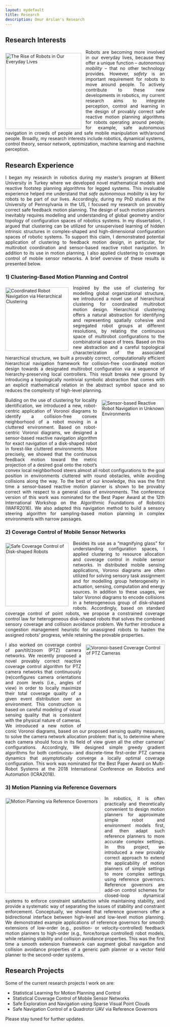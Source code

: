 ```yaml
---
layout: mydefault
title: Research
description: Omur Arslan's Research
---
```


## Research Interests

<div >
<img src="{{ site.url }}/assets/RobotsInOurEverydayLives.png" alt="The Rise of Robots in Our Everyday Lives" title="The Rise of Robots in Our Everyday Lives" style="height:240px;float:left;margin-top:0.75em;padding-right:1em;">  
<p style="text-align:justify">  
Robots are becoming more involved in our everyday lives, because they offer a unique function – <em>autonomous mobility</em> – that no other technology provides. However, <em>safety</em> is an important requirement for robots to move around people. To actively contribute to these new developments in robotics, my current research aims to integrate perception, control and learning in the design of provably correct safe reactive motion planning algorithms for robots operating around people; for example, safe autonomous navigation in crowds of people and safe mobile manipulation with/around people. Broadly, my research interests include robotics, dynamical systems, control theory, sensor network, optimization, machine learning and machine perception. 
</p>
</div>  

## Research Experience

<div>
  <p style="text-align:justify;"> 
I began my research in robotics during my master’s program at Bilkent University in Turkey where we developed novel mathematical models and reactive footstep planning algorithms for legged systems. This invaluable experience helped me understand that <em>safe autonomous mobility</em> is key for robots to be part of our lives. Accordingly, during my PhD studies at the University of Pennsylvania in the US, I focused my research on provably correct safe feedback motion planning.  The design of such motion planners inevitably requires modelling and understanding of global geometry and/or topology of configuration spaces of robotics systems. In my dissertation, I argued that clustering can be utilized for unsupervised learning of hidden intrinsic structures in complex-shaped and high-dimensional configuration spaces of robotic systems. To support this claim, I demonstrated potential application of clustering to feedback motion design, in particular, for multirobot coordination and sensor-based reactive robot navigation. In addition to its use in motion planning, I also applied clustering to coverage control of mobile sensor networks. A brief overview of these results is presented below.   
  </p>  
</div>

### 1) Clustering-Based Motion Planning and Control

<div>
  <img src= "{{ site.url }}/assets/arslan_guralnik_koditschek_TRO2016.png" alt="Coordinated Robot Navigation via Hierarchical Clustering" title="Coordinated Robot Navigation via Hierarchical Clustering" style="height:200px;float:left;margin-top:0.5em;padding-right:1em;">
  <p style="text-align:justify;"> 
Inspired by the use of clustering for modelling global organizational structure, we introduced a novel use of hierarchical clustering for coordinated multirobot motion design. Hierarchical clustering offers a natural abstraction for identifying and representing spatially cohesive and segregated robot groups at different resolutions, by relating the continuous space of multirobot configurations to the combinatorial space of trees. Based on this new abstraction and a careful topological characterization of the associated hierarchical structure, we built a provably correct, computationally efficient hierarchical navigation framework for collision-free coordinated motion design towards a designated multirobot configuration via a sequence of hierarchy-preserving local controllers. This result breaks new ground by introducing a topologically nontrivial symbolic abstraction that comes with an explicit mathematical relation in the abstract symbol space and so reduces the complexity of high-level planning.
  </p>
</div>

<div>
  <img src= "{{ site.url }}/assets/arslan_koditschek_WAFR2016.png" alt="Sensor-based Reactive Robot Navigation in Unknown Environments" title="Sensor-based Reactive Robot Navigation in Unknown Environments" style="height:200px;float:right;margin-top:0.5em;padding-left:1em;">
  <p style="text-align:justify;"> 
Building on the use of clustering for locality identification, we introduced a new, robot-centric application of Voronoi diagrams to identify a collision-free convex neighborhood of a robot moving in a cluttered environment. Based on robot-centric Voronoi diagrams, we designed a sensor-based reactive navigation algorithm for exact navigation of a disk-shaped robot in forest-like cluttered environments. More precisely, we showed that the continuous feedback motion toward the metric projection of a desired goal onto the robot’s convex local neighborhood steers almost all robot configurations to the goal position in environments cluttered with round obstacles, while avoiding collisions along the way. To the best of our knowledge, this was the first time a sensor-based reactive motion planner is shown to be provably correct with respect to a general class of environments. The conference version of this work was nominated for the Best Paper Award at the 12th International Workshop on the Algorithmic Foundations of Robotics (WAFR2016).  We also adapted this navigation method to build a sensory steering algorithm for sampling-based motion planning in complex environments with narrow passages.
  </p>
</div>
  

### 2) Coverage Control of Mobile Sensor Networks

<div>
  <img src= "{{ site.url }}/assets/arslan_koditschek_ICRA2016A.png" alt="Safe Coverage Control of Disk-shaped Robots" title="Safe Coverage Control of Disk-shaped Robots" style="height:200px;float:left;margin-top:0.5em;padding-right:1em;">
  <p style="text-align:justify;"> 
Besides its use as a “magnifying glass” for understanding configuration spaces, I applied clustering to resource allocation and coverage control in mobile sensor networks. In distributed mobile sensing applications, Voronoi diagrams are often utilized for solving sensory task assignment and for modelling group heterogeneity in actuation, sensing, computation and energy sources. In addition to these usages, we tailor Voronoi diagrams to encode collisions in a heterogeneous group of disk-shaped robots. Accordingly, based on standard coverage control of point robots, we propose a constrained coverage control law for heterogeneous disk-shaped robots that solves the combined sensory coverage and collision avoidance problem. We further introduce a congestion management heuristic for unassigned robots to hasten the assigned robots' progress, while retaining the provable properties.
  </p>
</div>  

<div>
  <img src= "{{ site.url }}/assets/arslan_min_koditschek_ICRA2018.png" alt="Voronoi-based Coverage Control of PTZ Cameras" title="Voronoi-based Coverage Control of PTZ Cameras" style="height:250px;float:right;margin-top:0.5em;padding-left:1em;">
  <p style="text-align:justify;"> 
I also worked on coverage control of pan/tilt/zoom (PTZ) camera networks. We recently proposed a novel provably correct reactive coverage control algorithm for PTZ camera networks that continuously (re)configures camera orientations and zoom levels (i.e., angles of view) in order to locally maximize their total coverage quality of a given event distribution over an environment. This construction is based on careful modeling of visual sensing quality that is consistent with the physical nature of cameras. We introduced a new notion of conic Voronoi diagrams, based on our proposed sensing quality measures, to solve the camera network allocation problem: that is, to determine where each camera should focus in its field of view given all the other cameras’ configurations. Accordingly, We designed simple greedy gradient algorithms for both continuous- and discrete-time first-order PTZ camera dynamics that asymptotically converge a locally optimal coverage configuration. This work was nominated for the Best Paper Award on Multi-Robot Systems at the 2018 International Conference on Robotics and Automation (ICRA2018). 
  </p>
</div>  

### 3) Motion Planning via Reference Governors 

<div>
  <img src= "{{ site.url }}/assets/arslan_koditschek_ICRA2017.png" alt="Motion Planning via Reference Governors" title="Motion Planning via Reference Governors" style="height:300px;float:left;margin-top:0.5em;padding-right:1em;">
  <p style="text-align:justify;"> 
In robotics, it is often practically and theoretically convenient to design motion planners for approximate simple robot and environment models first, and then adapt such reference planners to more accurate complex settings. In this project, we introduced a new provably correct approach to extend the applicability of motion planners of simple settings to more complex settings using reference governors. Reference governors are add-on control schemes for closed-loop dynamical systems to enforce constraint satisfaction while maintaining stability, and provide a systematic way of separating the issues of stability and constraint enforcement. Conceptually, we showed that reference governors offer a bidirectional interface between high-level and low-level motion planning. We demonstrated example applications of reference governors for smooth extensions of low-order (e.g., position- or velocity-controlled) feedback motion planners to high-order (e.g., force/torque controlled) robot models, while retaining stability and collision avoidance properties. This was the first time a smooth extension framework can augment global navigation and collision avoidance properties of a generic path planner or a vector field planner to the second-order systems. 
  </p>
</div>

## Research Projects

Some of the current research projects I work on are:

<ul>
  <li> Statistical Learning for Motion Planning and Control </li>
  <li> Statistical Coverage Control of Mobile Sensor Networks </li>
  <li> Safe Exploration and Navigation using Sparse Visual Point Clouds </li>
  <li> Safe Navigation Control of a Quadrotor UAV via Reference Governors </li>
</ul>    

Please stay tuned for further updates.


